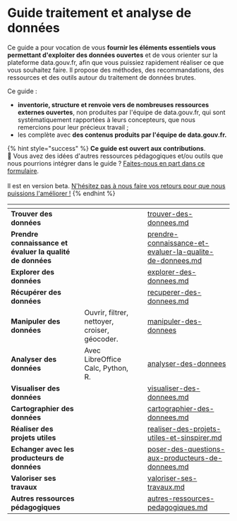 # Guide traitement et analyse de données

Ce guide a pour vocation de vous **fournir les éléments essentiels vous permettant d'exploiter des données ouvertes** et de vous orienter sur la plateforme data.gouv.fr, afin que vous puissiez rapidement réaliser ce que vous souhaitez faire. Il propose des méthodes, des recommandations, des ressources et des outils autour du traitement de données brutes.

Ce guide :&#x20;

* **inventorie, structure et renvoie vers de nombreuses ressources externes ouvertes**, non produites par l'équipe de data.gouv.fr, qui sont systématiquement rapportées à leurs concepteurs, que nous remercions pour leur précieux travail ;&#x20;
* les complète avec **des contenus produits par l'équipe de data.gouv.fr.**

{% hint style="success" %}
**Ce guide est ouvert aux contributions**.\
💌 Vous avez des idées d'autres ressources pédagogiques et/ou outils que nous pourrions intégrer dans le guide ? [Faites-nous en part dans ce formulaire](https://tally.so/r/wgZz4l).\
\
Il est en version beta. [N'hésitez pas à nous faire vos retours pour que nous puissions l'améliorer !](https://tally.so/r/wQY4X1)
{% endhint %}

<table data-view="cards"><thead><tr><th></th><th></th><th></th><th data-hidden data-card-target data-type="content-ref"></th></tr></thead><tbody><tr><td><strong>Trouver des données</strong></td><td></td><td></td><td><a href="trouver-des-donnees.md">trouver-des-donnees.md</a></td></tr><tr><td><strong>Prendre connaissance et évaluer la qualité de données</strong></td><td></td><td></td><td><a href="prendre-connaissance-et-evaluer-la-qualite-de-donnees.md">prendre-connaissance-et-evaluer-la-qualite-de-donnees.md</a></td></tr><tr><td><strong>Explorer des données</strong></td><td></td><td></td><td><a href="explorer-des-donnees.md">explorer-des-donnees.md</a></td></tr><tr><td><strong>Récupérer des données</strong></td><td></td><td></td><td><a href="recuperer-des-donnees.md">recuperer-des-donnees.md</a></td></tr><tr><td><strong>Manipuler des données</strong></td><td>Ouvrir, filtrer, nettoyer, croiser, géocoder.</td><td></td><td><a href="manipuler-des-donnees/">manipuler-des-donnees</a></td></tr><tr><td><strong>Analyser des données</strong></td><td>Avec LibreOffice Calc, Python, R.</td><td></td><td><a href="analyser-des-donnees/">analyser-des-donnees</a></td></tr><tr><td><strong>Visualiser des données</strong></td><td></td><td></td><td><a href="visualiser-des-donnees.md">visualiser-des-donnees.md</a></td></tr><tr><td><strong>Cartographier des données</strong></td><td></td><td></td><td><a href="cartographier-des-donnees.md">cartographier-des-donnees.md</a></td></tr><tr><td><strong>Réaliser des projets utiles</strong></td><td></td><td></td><td><a href="realiser-des-projets-utiles-et-sinspirer.md">realiser-des-projets-utiles-et-sinspirer.md</a></td></tr><tr><td><strong>Echanger avec les producteurs de données</strong></td><td></td><td></td><td><a href="poser-des-questions-aux-producteurs-de-donnees.md">poser-des-questions-aux-producteurs-de-donnees.md</a></td></tr><tr><td><strong>Valoriser ses travaux</strong></td><td></td><td></td><td><a href="valoriser-ses-travaux.md">valoriser-ses-travaux.md</a></td></tr><tr><td><strong>Autres ressources pédagogiques</strong></td><td></td><td></td><td><a href="autres-ressources-pedagogiques.md">autres-ressources-pedagogiques.md</a></td></tr></tbody></table>
